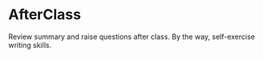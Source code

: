 # AfterClass
Review summary and raise questions after class.
By the way, self-exercise writing skills.
